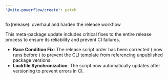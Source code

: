 ```yaml
---
'@vite-powerflow/create': patch
---
```


fix(release): overhaul and harden the release workflow

This meta-package update includes critical fixes to the entire release process to ensure its reliability and prevent CI failures.

- **Race Condition Fix**: The release script order has been corrected ( now runs before ) to prevent the CLI template from referencing unpublished package versions.
- **Lockfile Synchronization**: The script now automatically updates after versioning to prevent errors in CI.
